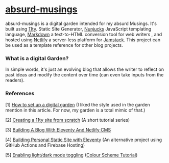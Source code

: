 # [absurd-musings](https://absurd-musings.netlify.app/)
absurd-musings is a digital garden intended for my absurd Musings. It's built using [11ty](https://www.11ty.dev/). Static Site Generator, [Nunjucks](https://mozilla.github.io/nunjucks/) JavaScript templating language, [Markdown](https://daringfireball.net/projects/markdown/) a text-to-HTML conversion tool for web writers , and hosted using [Netlify](https://www.netlify.com/) a server-less platform for [Jamstack](https://jamstack.org/). This project can be used as a template reference for other blog projects.  

### What is a digital Garden?

In simple words, it's just an evolving blog that allows the writer to reflect on past ideas and modify the content over time (can even take inputs from the readers).

### References

[1] [How to set up a digital garden](https://nesslabs.com/digital-garden-set-up) (I liked the style used in the garden mention in this article. For now, my garden is a total mimic of that.)

[2] [Creating a 11ty site from scratch](https://egghead.io/lessons/11ty-create-an-eleventy-11ty-site-from-scratch) (A short tutorial series)

[3] [Building A Blog With Eleventy And Netlify CMS](https://youtu.be/Tq1XtMjlR28?list=PL2dKqfImstaQzmwhwtWRYAmnJVd8xwEtB) 

[4] [Building Personal Static Site with Eleventy](https://jec.fyi/blog/building-my-static-site-with-11ty) (An alternative project using GitHub Actions and Firebase Hosting)

[5] [Enabling light/dark mode toggling](https://github.com/GoogleChromeLabs/dark-mode-toggle) ([Colour Scheme Tutorial](https://web.dev/prefers-color-scheme/))


